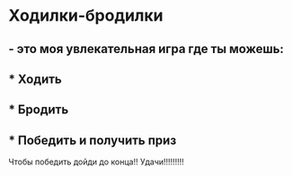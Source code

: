 # Ходилки-бродилки
## - это моя увлекательная игра где ты можешь:
## * Ходить
## * Бродить
## * Победить и получить приз
Чтобы победить дойди до конца!!
Удачи!!!!!!!!!
